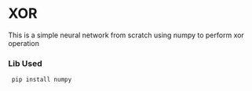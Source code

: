 # XOR
This is a simple neural network from scratch using numpy to perform xor operation
  ### Lib Used
     pip install numpy

